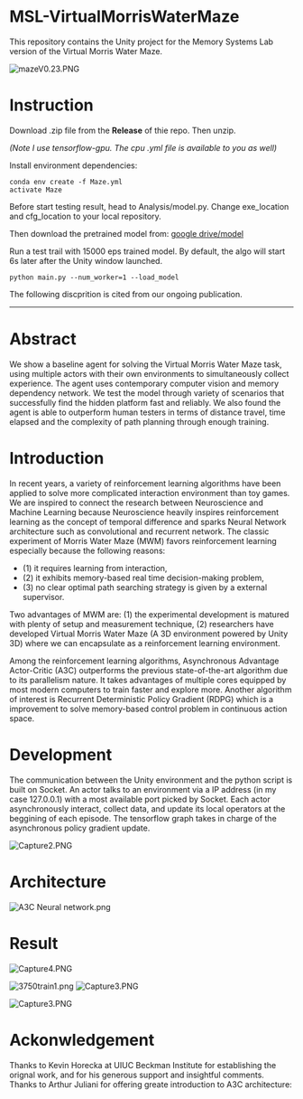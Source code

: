 # MSL-VirtualMorrisWaterMaze
This repository contains the Unity project for the Memory Systems Lab version of the Virtual Morris Water Maze.


![mazeV0.23.PNG](http://upload-images.jianshu.io/upload_images/1873837-cd7fcce8963d40ef.PNG?imageMogr2/auto-orient/strip%7CimageView2/2/w/1240)

# Instruction
Download .zip file from the **Release** of thie repo. Then unzip.

*(Note I use tensorflow-gpu. The cpu .yml file is available to you as well)*

Install environment dependencies:
```
conda env create -f Maze.yml
activate Maze
```

Before start testing result, head to Analysis/model.py. Change exe_location and cfg_location to your local repository.

Then download the pretrained model from: [google drive/model](https://drive.google.com/drive/folders/0B6zgGDAEaICRcXIzRTZaTWpFNkE?usp=sharing)

Run a test trail with 15000 eps trained model. By default, the algo will start 6s later after the Unity window launched.
```
python main.py --num_worker=1 --load_model
```

The following discprition is cited from our ongoing publication.

-----

# Abstract
We show a baseline agent for solving the Virtual Morris Water Maze task, using multiple actors with their own environments to simultaneously collect experience. The agent uses contemporary computer vision and memory dependency network. We test the model through variety of scenarios that successfully find the hidden platform fast and reliably. We also found the agent is able to outperform human testers in terms of distance travel, time elapsed and the complexity of path planning through enough training.

# Introduction
In recent years, a variety of reinforcement learning algorithms have been applied to solve more complicated interaction environment than toy games. We are inspired to connect the research between Neuroscience and Machine Learning because Neuroscience heavily inspires reinforcement learning as the concept of temporal difference and sparks Neural Network architecture such as convolutional and recurrent network. The classic experiment of Morris Water Maze (MWM) favors reinforcement learning especially because the following reasons: 
* (1) it requires learning from interaction, 
* (2) it exhibits memory-based real time decision-making problem, 
* (3) no clear optimal path searching strategy is given by a external supervisor. 

Two advantages of MWM are: (1) the experimental development is matured with plenty of setup and measurement technique, (2) researchers have developed Virtual Morris Water Maze (A 3D environment powered by Unity 3D) where we can encapsulate as a reinforcement learning environment. 

Among the reinforcement learning algorithms, Asynchronous Advantage Actor-Critic (A3C) outperforms the previous state-of-the-art algorithm due to its parallelism nature. It takes advantages of multiple cores equipped by most modern computers to train faster and explore more. Another algorithm of interest is Recurrent Deterministic Policy Gradient (RDPG) which is a improvement to solve memory-based control problem in continuous action space. 

# Development

The communication between the Unity environment and the python script is built on Socket. An actor talks to an environment via a IP address (in my case 127.0.0.1) with a most available port picked by Socket. Each actor asynchronously interact, collect data, and update its local operators at the beggining of each episode. The tensorflow graph takes in charge of the asynchronous policy gradient update.

![Capture2.PNG](http://upload-images.jianshu.io/upload_images/1873837-521ee6966b12fa1c.PNG?imageMogr2/auto-orient/strip%7CimageView2/2/w/1240)

# Architecture

![A3C Neural network.png](http://upload-images.jianshu.io/upload_images/1873837-3bb81c0f50f67140.png?imageMogr2/auto-orient/strip%7CimageView2/2/w/1240)

# Result

![Capture4.PNG](http://upload-images.jianshu.io/upload_images/1873837-21dde9a2e827589e.PNG?imageMogr2/auto-orient/strip%7CimageView2/2/w/1240)

![3750train1.png](http://upload-images.jianshu.io/upload_images/1873837-3942345805f426d2.png?imageMogr2/auto-orient/strip%7CimageView2/2/w/1240)
![Capture3.PNG](http://upload-images.jianshu.io/upload_images/1873837-f706cea38ca5d723.PNG?imageMogr2/auto-orient/strip%7CimageView2/2/w/1240)

![Capture3.PNG](http://upload-images.jianshu.io/upload_images/1873837-f706cea38ca5d723.PNG?imageMogr2/auto-orient/strip%7CimageView2/2/w/1240)

# Ackonwledgement

Thanks to Kevin Horecka at UIUC Beckman Institute for establishing the orignal work, and for his generous support and insightful comments. Thanks to Arthur Juliani for offering greate introduction to A3C architecture:
